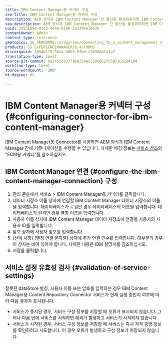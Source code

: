 ```yaml
---
title: IBM Content Manager용 커넥터 구성
seo-title: IBM Content Manager용 커넥터 구성
description: AEM 양식과 IBM Content Manager 간 통신을 활성화하려면 IBM Content Manager용 커넥터를 구성합니다.
seo-description: AEM 양식과 IBM Content Manager 간 통신을 활성화하려면 IBM Content Manager용 커넥터를 구성합니다.
uuid: 3d55169d-93e3-4d4e-b18b-2a3394e1de3b
contentOwner: admin
content-type: reference
geptopics: SG_AEMFORMS/categories/connecting_to_a_content_management_system
products: SG_EXPERIENCEMANAGER/6.4/FORMS
discoiquuid: 3094b178-3b1a-46b3-8fbd-c20388afa3a7
translation-type: tm+mt
source-git-commit: 6a2455cb377a68254a5c58c6627c59716d284144
workflow-type: tm+mt
source-wordcount: '300'
ht-degree: 0%

---
```



# IBM Content Manager용 커넥터 구성{#configuring-connector-for-ibm-content-manager}

IBM Content Manager용 Connector를 사용하면 AEM 양식과 IBM Content Manager 간에 커뮤니케이션을 수행할 수 있습니다. 자세한 배경 정보는 [서비스 참조](https://www.adobe.com/go/learn_aemforms_services_63)의 &quot;ECM용 커넥터&quot;를 참조하십시오.

## IBM Content Manager 연결 {#configure-the-ibm-content-manager-connection} 구성

1. 관리 콘솔에서 서비스 > IBM Content Manager용 커넥터를 클릭합니다.
1. 데이터 저장소 이름 상자에 연결할 IBM Content Manager 데이터 저장소의 이름을 입력합니다. 데이터베이스가 로컬인 경우 데이터베이스의 이름을 입력합니다. 데이터베이스가 원격인 경우 별칭 이름을 입력합니다.
1. 사용자 이름 상자에 IBM Content Manager 데이터 저장소에 연결할 사용자의 사용자 ID를 입력합니다.
1. 암호 상자에 사용자 암호를 입력합니다.
1. (선택 사항) [별칭 연결 문자열] 상자에 추가 연결 인수를 입력합니다. 대부분의 경우 이 상자는 비어 있어야 합니다. 자세한 내용은 IBM 설명서를 참조하십시오.
1. 저장을 클릭합니다.

## 서비스 설정 유효성 검사 {#validation-of-service-settings}

잘못된 dataStore 별칭, 사용자 이름 또는 암호를 입력하는 경우 IBM Content Manager용 Content Repository Connector 서비스가 현재 실행 중인지 여부에 따라 다음 결과가 표시됩니다.

* 서비스가 중지된 경우, 서비스 구성 정보를 저장할 때 오류가 표시되지 않습니다. 그러나 다음 번에 서비스를 시작하면 예외가 발생하고 서비스가 시작되지 않습니다.
* 서비스가 시작된 경우, 서비스 구성 정보를 저장할 때 서비스는 즉시 자격 증명 정보를 확인하려고 시도합니다. 이 경우 오류가 발생하고 구성 정보가 저장되지 않습니다.

